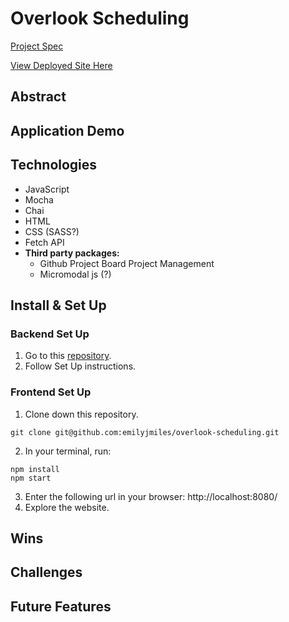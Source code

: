 # Overlook Scheduling

[Project Spec](https://frontend.turing.edu/projects/overlook.html)

[View Deployed Site Here]()

## Abstract

## Application Demo

## Technologies
- JavaScript
- Mocha
- Chai
- HTML
- CSS (SASS?)
- Fetch API
- **Third party packages:**
    - Github Project Board Project Management
    - Micromodal js (?)

## Install & Set Up

### Backend Set Up
1. Go to this [repository](https://github.com/turingschool-examples/overlook-api).
2. Follow Set Up instructions.

### Frontend Set Up
1. Clone down this repository.
``` 
git clone git@github.com:emilyjmiles/overlook-scheduling.git
```
2. In your terminal, run:
```
npm install
npm start
```
3. Enter the following url in your browser: http://localhost:8080/
4. Explore the website.

## Wins

## Challenges

## Future Features
